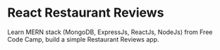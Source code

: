 # React Restaurant Reviews

Learn MERN stack (MongoDB, ExpressJs, ReactJs, NodeJs) from Free Code Camp, build a simple Restaurant Reviews app.
